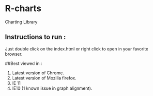 # R-charts
Charting Library

## Instructions to run :

Just double click on the index.html or right click to open in your favorite browser.

##Best viewed in :

1. Latest version of Chrome.
2. Latest version of Mozilla firefox.
3. IE 11
4. IE10 (1 known issue in graph alignment).
